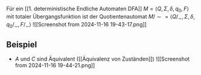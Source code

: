  Für ein [[1. deterministische Endliche Automaten DFA]] $M =\langle Q, \Sigma, \delta, q_{0},F \rangle$ mit totaler Übergangsfunktion ist der Quotientenautomat $M / \sim =\langle Q /_{\sim}, \Sigma, \delta, q_{0}/_{\sim},F/_{\sim} \rangle$
![[Screenshot from 2024-11-16 19-43-17.png]]

## Beispiel
- $A$ und $C$ sind Äquivalent ([[Äquivalenz von Zuständen]])
![[Screenshot from 2024-11-16 19-44-21.png]]

